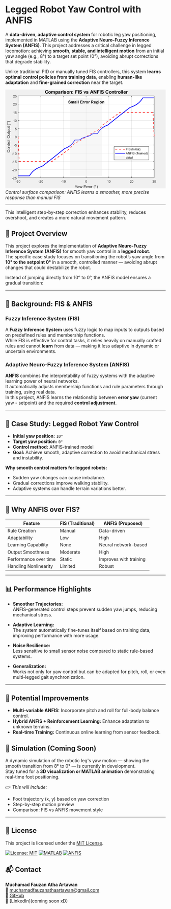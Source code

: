 # Legged Robot Yaw Control with ANFIS  

A **data-driven, adaptive control system** for robotic leg yaw positioning, implemented in MATLAB using the **Adaptive Neuro-Fuzzy Inference System (ANFIS)**. This project addresses a critical challenge in legged locomotion: achieving **smooth, stable, and intelligent motion** from an initial yaw angle (e.g., 8°) to a target set point (0°), avoiding abrupt corrections that degrade stability.

Unlike traditional PID or manually tuned FIS controllers, this system **learns optimal control policies from training data**, enabling **human-like adaptation** and **fine-grained correction** near the target.

![FIS vs ANFIS Comparison](comparison/FIS_vs_ANFIS_comparison.png)  
*Control surface comparison: ANFIS learns a smoother, more precise response than manual FIS*

---

This intelligent step-by-step correction enhances stability, reduces overshoot, and creates a more natural movement pattern.

## 📌 Project Overview
This project explores the implementation of **Adaptive Neuro-Fuzzy Inference System (ANFIS)** for smooth yaw control in a **legged robot**.  
The specific case study focuses on transitioning the robot’s yaw angle from **10° to the setpoint 0°** in a smooth, controlled manner — avoiding abrupt changes that could destabilize the robot.

Instead of jumping directly from 10° to 0°, the ANFIS model ensures a gradual transition:

---

## 🧠 Background: FIS & ANFIS

### Fuzzy Inference System (FIS)
A **Fuzzy Inference System** uses fuzzy logic to map inputs to outputs based on predefined rules and membership functions.  
While FIS is effective for control tasks, it relies heavily on manually crafted rules and cannot **learn** from data — making it less adaptive in dynamic or uncertain environments.

### Adaptive Neuro-Fuzzy Inference System (ANFIS)
**ANFIS** combines the interpretability of fuzzy systems with the adaptive learning power of neural networks.  
It automatically adjusts membership functions and rule parameters through training, using real data.  
In this project, ANFIS learns the relationship between **error yaw** (current yaw - setpoint) and the required **control adjustment**.

---

## 🤖 Case Study: Legged Robot Yaw Control

- **Initial yaw position:** `10°`
- **Target yaw position:** `0°`
- **Control method:** ANFIS-trained model
- **Goal:** Achieve smooth, adaptive correction to avoid mechanical stress and instability.

**Why smooth control matters for legged robots:**
- Sudden yaw changes can cause imbalance.
- Gradual corrections improve walking stability.
- Adaptive systems can handle terrain variations better.

---

## 🚀 Why ANFIS over FIS?

| Feature                  | FIS (Traditional)         | ANFIS (Proposed)          |
|--------------------------|---------------------------|---------------------------|
| Rule Creation            | Manual                    | Data-driven               |
| Adaptability             | Low                       | High                      |
| Learning Capability      | None                      | Neural network-based      |
| Output Smoothness        | Moderate                  | High                      |
| Performance over time    | Static                    | Improves with training    |
| Handling Nonlinearity    | Limited                   | Robust                    |

---

## 📊 Performance Highlights

- **Smoother Trajectories:**  
  ANFIS-generated control steps prevent sudden yaw jumps, reducing mechanical stress.

- **Adaptive Learning:**  
  The system automatically fine-tunes itself based on training data, improving performance with more usage.

- **Noise Resilience:**  
  Less sensitive to small sensor noise compared to static rule-based systems.

- **Generalization:**  
  Works not only for yaw control but can be adapted for pitch, roll, or even multi-legged gait synchronization.

---

## 🔮 Potential Improvements
- **Multi-variable ANFIS:** Incorporate pitch and roll for full-body balance control.
- **Hybrid ANFIS + Reinforcement Learning:** Enhance adaptation to unknown terrains.
- **Real-time Training:** Continuous online learning from sensor feedback.

## 🎥 Simulation (Coming Soon)

A dynamic simulation of the robotic leg's yaw motion — showing the smooth transition from 8° to 0° — is currently in development.  
Stay tuned for a **3D visualization or MATLAB animation** demonstrating real-time foot positioning.

👉 *This will include:*
- Foot trajectory (x, y) based on yaw correction
- Step-by-step motion preview
- Comparison: FIS vs ANFIS movement style

---

## 📄 License
This project is licensed under the [MIT License](LICENSE).

[![License: MIT](https://img.shields.io/badge/License-MIT-yellow.svg)](https://opensource.org/licenses/MIT)
[![MATLAB](https://img.shields.io/badge/Tool-MATLAB-orange)](https://mathworks.com)
[![ANFIS](https://img.shields.io/badge/Method-ANFIS-blue)](https://en.wikipedia.org/wiki/ANFIS)

## 📬 Contact

**Muchamad Fauzan Atha Artawan**  
📧 muchamadfauzanathaartawan@gmail.com  
🔗 [GitHub](https://github.com/0118200)  
💼 [LinkedIn](coming soon xD)

